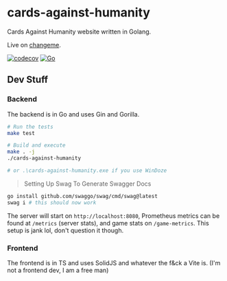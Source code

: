 # cards-against-humanity
Cards Against Humanity website written in Golang.

Live on [changeme](changeme).

[![codecov](https://codecov.io/gh/djpiper28/cards-against-humanity/graph/badge.svg?token=X6YLDCVVLL)](https://codecov.io/gh/djpiper28/cards-against-humanity)
[![Go](https://github.com/djpiper28/cards-against-humanity/actions/workflows/go.yml/badge.svg)](https://github.com/djpiper28/cards-against-humanity/actions/workflows/go.yml)

## Dev Stuff

### Backend

The backend is in Go and uses Gin and Gorilla.

```sh
# Run the tests
make test

# Build and execute
make . -j
./cards-against-humanity

# or .\cards-against-humanity.exe if you use WinDoze
```

> Setting Up Swag To Generate Swagger Docs

```sh
go install github.com/swaggo/swag/cmd/swag@latest
swag i # this should now work
```

The server will start on `http://localhost:8080`, Prometheus metrics can be found at `/metrics` (server stats), and
game stats on `/game-metrics`. This setup is jank lol, don't question it though.

### Frontend

The frontend is in TS and uses SolidJS and whatever the f&ck a Vite is. (I'm not a frontend dev, I am a free man)
